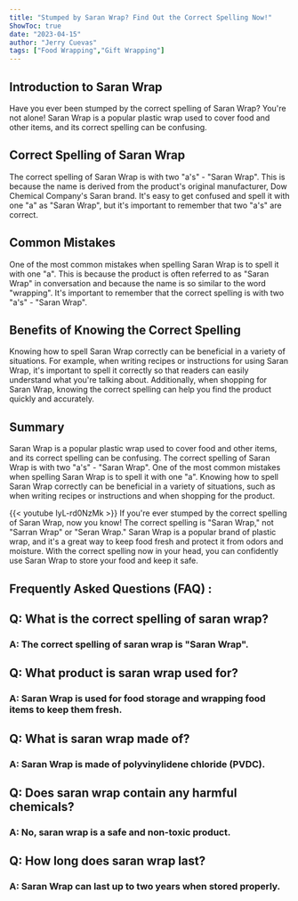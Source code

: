 ```yaml
---
title: "Stumped by Saran Wrap? Find Out the Correct Spelling Now!"
ShowToc: true 
date: "2023-04-15"
author: "Jerry Cuevas" 
tags: ["Food Wrapping","Gift Wrapping"]
---
```

## Introduction to Saran Wrap

Have you ever been stumped by the correct spelling of Saran Wrap? You're not alone! Saran Wrap is a popular plastic wrap used to cover food and other items, and its correct spelling can be confusing.

## Correct Spelling of Saran Wrap

The correct spelling of Saran Wrap is with two "a's" - "Saran Wrap". This is because the name is derived from the product's original manufacturer, Dow Chemical Company's Saran brand. It's easy to get confused and spell it with one "a" as "Saran Wrap", but it's important to remember that two "a's" are correct.

## Common Mistakes

One of the most common mistakes when spelling Saran Wrap is to spell it with one "a". This is because the product is often referred to as "Saran Wrap" in conversation and because the name is so similar to the word "wrapping". It's important to remember that the correct spelling is with two "a's" - "Saran Wrap".

## Benefits of Knowing the Correct Spelling

Knowing how to spell Saran Wrap correctly can be beneficial in a variety of situations. For example, when writing recipes or instructions for using Saran Wrap, it's important to spell it correctly so that readers can easily understand what you're talking about. Additionally, when shopping for Saran Wrap, knowing the correct spelling can help you find the product quickly and accurately.

## Summary

Saran Wrap is a popular plastic wrap used to cover food and other items, and its correct spelling can be confusing. The correct spelling of Saran Wrap is with two "a's" - "Saran Wrap". One of the most common mistakes when spelling Saran Wrap is to spell it with one "a". Knowing how to spell Saran Wrap correctly can be beneficial in a variety of situations, such as when writing recipes or instructions and when shopping for the product.

{{< youtube IyL-rd0NzMk >}} 
If you're ever stumped by the correct spelling of Saran Wrap, now you know! The correct spelling is "Saran Wrap," not "Sarran Wrap" or "Seran Wrap." Saran Wrap is a popular brand of plastic wrap, and it's a great way to keep food fresh and protect it from odors and moisture. With the correct spelling now in your head, you can confidently use Saran Wrap to store your food and keep it safe.

## Frequently Asked Questions (FAQ) :
<h2>Q: What is the correct spelling of saran wrap?</h2>

<h3>A: The correct spelling of saran wrap is "Saran Wrap".</h3>

<h2>Q: What product is saran wrap used for?</h2>

<h3>A: Saran Wrap is used for food storage and wrapping food items to keep them fresh.</h3>

<h2>Q: What is saran wrap made of?</h2>

<h3>A: Saran Wrap is made of polyvinylidene chloride (PVDC).</h3>

<h2>Q: Does saran wrap contain any harmful chemicals?</h2>

<h3>A: No, saran wrap is a safe and non-toxic product.</h3>

<h2>Q: How long does saran wrap last?</h2>

<h3>A: Saran Wrap can last up to two years when stored properly.</h3>





